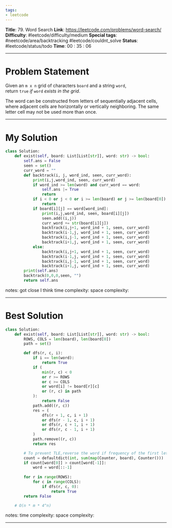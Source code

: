 ```yaml
---
tags:
- leetcode
---
```

**Title**: 79. Word Search
**Link**: https://leetcode.com/problems/word-search/
**Difficulty**: #leetcode/difficulty/medium 
**Special tags**: #neetcode/area/backtracking #leetcode/couldnt_solve 
**Status**: #leetcode/status/todo 
**Time**: 00 : 35 : 06

---
# Problem Statement
Given an `m x n` grid of characters `board` and a string `word`, return `true` _if_ `word` _exists in the grid_.

The word can be constructed from letters of sequentially adjacent cells, where adjacent cells are horizontally or vertically neighboring. The same letter cell may not be used more than once.

---
# My Solution
```python
class Solution:
    def exist(self, board: List[List[str]], word: str) -> bool:
        self.ans = False
        seen = set()
        curr_word = ""
        def backtrack(i, j, word_ind, seen, curr_word):
            print(i,j,word_ind, seen, curr_word)
            if word_ind >= len(word) and curr_word == word:
                self.ans |= True 
                return 
            if i < 0 or j < 0 or i >= len(board) or j >= len(board[0]) or (i,j) in seen or word_ind >= len(word):
                return
            if board[i][j] == word[word_ind]:
                print(i,j,word_ind, seen, board[i][j])
                seen.add((i,j))
                curr_word += str(board[i][j])
                backtrack(i,j+1, word_ind + 1, seen, curr_word)
                backtrack(i-1,j, word_ind + 1, seen, curr_word)
                backtrack(i,j-1, word_ind + 1, seen, curr_word)
                backtrack(i+1,j, word_ind + 1, seen, curr_word)
            else:
                backtrack(i,j+1, word_ind + 1, seen, curr_word)
                backtrack(i-1,j, word_ind + 1, seen, curr_word)
                backtrack(i,j-1, word_ind + 1, seen, curr_word)
                backtrack(i+1,j, word_ind + 1, seen, curr_word)
        print(self.ans)
        backtrack(0,0,0,seen, "")
        return self.ans

```
notes: got close I think
time complexity: 
space complexity: 

---
# Best Solution
```python
class Solution:
    def exist(self, board: List[List[str]], word: str) -> bool:
        ROWS, COLS = len(board), len(board[0])
        path = set()

        def dfs(r, c, i):
            if i == len(word):
                return True
            if (
                min(r, c) < 0
                or r >= ROWS
                or c >= COLS
                or word[i] != board[r][c]
                or (r, c) in path
            ):
                return False
            path.add((r, c))
            res = (
                dfs(r + 1, c, i + 1)
                or dfs(r - 1, c, i + 1)
                or dfs(r, c + 1, i + 1)
                or dfs(r, c - 1, i + 1)
            )
            path.remove((r, c))
            return res

        # To prevent TLE,reverse the word if frequency of the first letter is more than the last letter's
        count = defaultdict(int, sum(map(Counter, board), Counter()))
        if count[word[0]] > count[word[-1]]:
            word = word[::-1]
            
        for r in range(ROWS):
            for c in range(COLS):
                if dfs(r, c, 0):
                    return True
        return False

    # O(n * m * 4^n)
```
notes: 
time complexity: 
space complexity: 

---

